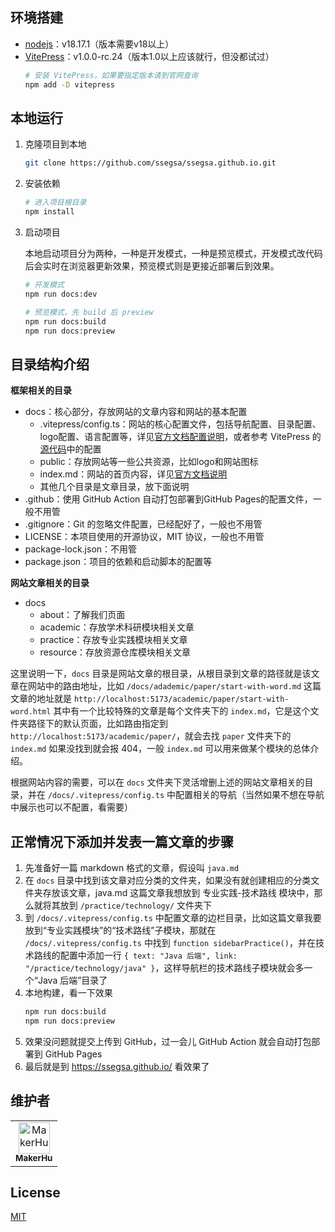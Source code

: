## 环境搭建

- [nodejs](https://nodejs.org/en)：v18.17.1（版本需要v18以上）
- [VitePress](https://vitepress.dev/)：v1.0.0-rc.24（版本1.0以上应该就行，但没都试过）
  ```sh
  # 安装 VitePress，如果要指定版本请到官网查询
  npm add -D vitepress
  ```

## 本地运行

1. 克隆项目到本地
   ```sh
   git clone https://github.com/ssegsa/ssegsa.github.io.git
   ```

2. 安装依赖

   ```sh
   # 进入项目根目录
   npm install
   ```

3. 启动项目

   本地启动项目分为两种，一种是开发模式，一种是预览模式，开发模式改代码后会实时在浏览器更新效果，预览模式则是更接近部署后到效果。

   ```sh
   # 开发模式
   npm run docs:dev

   # 预览模式，先 build 后 preview
   npm run docs:build
   npm run docs:preview
   ```

## 目录结构介绍

**框架相关的目录**

- docs：核心部分，存放网站的文章内容和网站的基本配置
  - .vitepress/config.ts：网站的核心配置文件，包括导航配置、目录配置、logo配置、语言配置等，详见[官方文档配置说明](https://vitepress.dev/reference/default-theme-config)，或者参考 VitePress 的[源代码](https://github.com/vuejs/vitepress/blob/main/docs/.vitepress/config.ts)中的配置
  - public：存放网站等一些公共资源，比如logo和网站图标
  - index.md：网站的首页内容，详见[官方文档说明](https://vitepress.dev/reference/default-theme-home-page)
  - 其他几个目录是文章目录，放下面说明
- .github：使用 GitHub Action 自动打包部署到GitHub Pages的配置文件，一般不用管
- .gitignore：Git 的忽略文件配置，已经配好了，一般也不用管
- LICENSE：本项目使用的开源协议，MIT 协议，一般也不用管
- package-lock.json：不用管
- package.json：项目的依赖和启动脚本的配置等

**网站文章相关的目录**

- docs
  - about：了解我们页面
  - academic：存放学术科研模块相关文章
  - practice：存放专业实践模块相关文章
  - resource：存放资源仓库模块相关文章

这里说明一下，`docs` 目录是网站文章的根目录，从根目录到文章的路径就是该文章在网站中的路由地址，比如 `/docs/adademic/paper/start-with-word.md` 这篇文章的地址就是 `http://localhost:5173/academic/paper/start-with-word.html` 其中有一个比较特殊的文章是每个文件夹下的 `index.md`，它是这个文件夹路径下的默认页面，比如路由指定到 `http://localhost:5173/academic/paper/`，就会去找 `paper` 文件夹下的 `index.md` 如果没找到就会报 404，一般 `index.md` 可以用来做某个模块的总体介绍。

根据网站内容的需要，可以在 `docs` 文件夹下灵活增删上述的网站文章相关的目录，并在 `/docs/.vitepress/config.ts` 中配置相关的导航（当然如果不想在导航中展示也可以不配置，看需要）

## 正常情况下添加并发表一篇文章的步骤

1. 先准备好一篇 markdown 格式的文章，假设叫 `java.md`
2. 在 `docs` 目录中找到该文章对应分类的文件夹，如果没有就创建相应的分类文件夹存放该文章，java.md 这篇文章我想放到 专业实践-技术路线 模块中，那么就将其放到 `/practice/technology/` 文件夹下
3. 到 `/docs/.vitepress/config.ts` 中配置文章的边栏目录，比如这篇文章我要放到“专业实践模块”的“技术路线”子模块，那就在 `/docs/.vitepress/config.ts` 中找到 `function sidebarPractice()`，并在技术路线的配置中添加一行 `{ text: "Java 后端", link: "/practice/technology/java" }`，这样导航栏的技术路线子模块就会多一个“Java 后端”目录了
4. 本地构建，看一下效果
   ```sh
   npm run docs:build
   npm run docs:preview
   ```
5. 效果没问题就提交上传到 GitHub，过一会儿 GitHub Action 就会自动打包部署到 GitHub Pages
6. 最后就是到 https://ssegsa.github.io/ 看效果了

## 维护者

<table>
  <td align="center"><a href="https://github.com/MakerHu"><img src="https://avatars.githubusercontent.com/u/58479245?s=50" width="50px;" alt="MakerHu"/><br /><sub><b>MakerHu</b></sub></a></td>
</table>

## License

[MIT](https://github.com/MakerHu/Quae/blob/main/LICENSE)